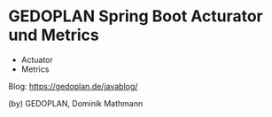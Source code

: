 # GEDOPLAN Spring Boot Acturator und Metrics

* Actuator
* Metrics

Blog: https://gedoplan.de/javablog/

(by) GEDOPLAN, Dominik Mathmann
